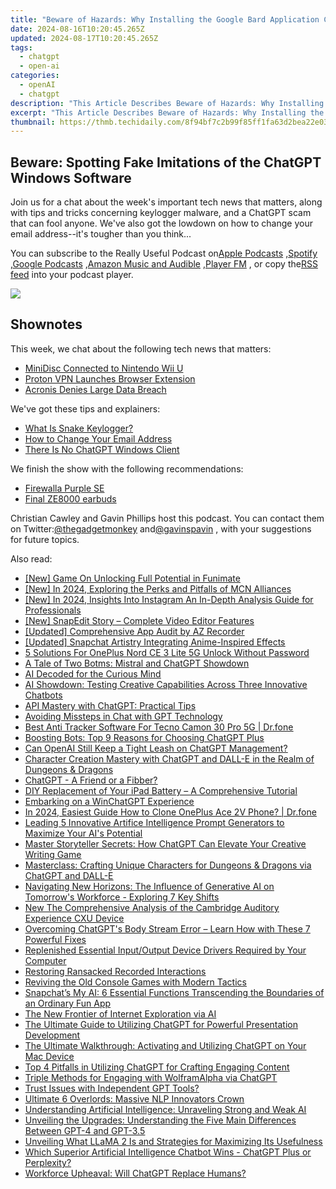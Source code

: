 ```yaml
---
title: "Beware of Hazards: Why Installing the Google Bard Application Could Be a Mistake"
date: 2024-08-16T10:20:45.265Z
updated: 2024-08-17T10:20:45.265Z
tags:
  - chatgpt
  - open-ai
categories:
  - openAI
  - chatgpt
description: "This Article Describes Beware of Hazards: Why Installing the Google Bard Application Could Be a Mistake"
excerpt: "This Article Describes Beware of Hazards: Why Installing the Google Bard Application Could Be a Mistake"
thumbnail: https://thmb.techidaily.com/8f94bf7c2b99f85ff1fa63d2bea22e03cd2a105f9c0efe0117a4ed53ffe45b35.jpg
---
```


## Beware: Spotting Fake Imitations of the ChatGPT Windows Software

 Join us for a chat about the week's important tech news that matters, along with tips and tricks concerning keylogger malware, and a ChatGPT scam that can fool anyone. We've also got the lowdown on how to change your email address--it's tougher than you think...

 You can subscribe to the Really Useful Podcast on[Apple Podcasts](https://podcasts.apple.com/gb/podcast/the-really-useful-podcast/id1437847131?mt=2) ,[Spotify](https://open.spotify.com/show/283gDxLd6OTNEpRq6tN7ha) ,[Google Podcasts](https://www.google.com/podcasts?feed=aHR0cHM6Ly9hbmNob3IuZm0vcy8zMWJlNDcwL3BvZGNhc3QvcnNz) ,[Amazon Music and Audible](https://music.amazon.co.uk/podcasts/20ab73d4-5da2-46c7-a17f-dc6eb39bdb48/The-Really-Useful-Podcast) ,[Player FM](https://player.fm/series/the-really-useful-podcast-2491856) , or copy the[RSS feed](https://feeds.transistor.fm/the-really-useful-podcast) into your podcast player.

<!-- affiliate ads begin -->
<a href="https://store.nero.com/order/checkout.php?PRODS=42296985&QTY=1&AFFILIATE=108875&CART=1"><img src="https://secure.avangate.com/images/merchant/9cea886b9f44a3c2df1163730ab64994/products/copy_nero_burning_rom_cart.png" border="0">
</a>
<!-- affiliate ads end -->
## Shownotes

This week, we chat about the following tech news that matters:

* [MiniDisc Connected to Nintendo Wii U](https://youtu.be/X1djSzam50g)
* [Proton VPN Launches Browser Extension](https://www.makeuseof.com/protonvpn-launches-browser-extensions/)
* [Acronis Denies Large Data Breach](https://www.theregister.com/2023/03/10/acronis%5Fdata%5Fbreach/)

We've got these tips and explainers:

* [What Is Snake Keylogger?](https://www.makeuseof.com/what-is-snake-keylogger-and-are-you-at-risk/)
* [How to Change Your Email Address](https://www.makeuseof.com/how-to-change-your-email-address-without-losing-important-data/)
* [There Is No ChatGPT Windows Client](https://www.makeuseof.com/chatgpt-windows-client-malware/)

We finish the show with the following recommendations:

* [Firewalla Purple SE](https://www.makeuseof.com/firewalla-purple-se-review/)
* [Final ZE8000 earbuds](https://www.makeuseof.com/final-ze8000-review/)

 Christian Cawley and Gavin Phillips host this podcast. You can contact them on Twitter:[@thegadgetmonkey](https://twitter.com/thegadgetmonkey) and[@gavinspavin](https://twitter.com/gavinspavin) , with your suggestions for future topics.


<ins class="adsbygoogle"
     style="display:block"
     data-ad-format="autorelaxed"
     data-ad-client="ca-pub-7571918770474297"
     data-ad-slot="1223367746"></ins>



<ins class="adsbygoogle"
     style="display:block"
     data-ad-client="ca-pub-7571918770474297"
     data-ad-slot="8358498916"
     data-ad-format="auto"
     data-full-width-responsive="true"></ins>

<span class="atpl-alsoreadstyle">Also read:</span>
<div><ul>
<li><a href="https://some-knowledge.techidaily.com/new-game-on-unlocking-full-potential-in-funimate/"><u>[New] Game On  Unlocking Full Potential in Funimate</u></a></li>
<li><a href="https://facebook-video-share.techidaily.com/new-in-2024-exploring-the-perks-and-pitfalls-of-mcn-alliances/"><u>[New] In 2024, Exploring the Perks and Pitfalls of MCN Alliances</u></a></li>
<li><a href="https://instagram-clips.techidaily.com/new-in-2024-insights-into-instagram-an-in-depth-analysis-guide-for-professionals/"><u>[New] In 2024, Insights Into Instagram  An In-Depth Analysis Guide for Professionals</u></a></li>
<li><a href="https://extra-skills.techidaily.com/new-snapedit-story-complete-video-editor-features/"><u>[New] SnapEdit Story – Complete Video Editor Features</u></a></li>
<li><a href="https://screen-capture.techidaily.com/updated-comprehensive-app-audit-by-az-recorder/"><u>[Updated] Comprehensive App Audit by AZ Recorder</u></a></li>
<li><a href="https://snapchat-videos.techidaily.com/updated-snapchat-artistry-integrating-anime-inspired-effects/"><u>[Updated] Snapchat Artistry  Integrating Anime-Inspired Effects</u></a></li>
<li><a href="https://easy-unlock-android.techidaily.com/5-solutions-for-oneplus-nord-ce-3-lite-5g-unlock-without-password-by-drfone-android/"><u>5 Solutions For OnePlus Nord CE 3 Lite 5G Unlock Without Password</u></a></li>
<li><a href="https://tech-haven.techidaily.com/a-tale-of-two-botms-mistral-and-chatgpt-showdown/"><u>A Tale of Two Botms: Mistral and ChatGPT Showdown</u></a></li>
<li><a href="https://tech-haven.techidaily.com/ai-decoded-for-the-curious-mind/"><u>AI Decoded for the Curious Mind</u></a></li>
<li><a href="https://tech-haven.techidaily.com/ai-showdown-testing-creative-capabilities-across-three-innovative-chatbots/"><u>AI Showdown: Testing Creative Capabilities Across Three Innovative Chatbots</u></a></li>
<li><a href="https://tech-haven.techidaily.com/api-mastery-with-chatgpt-practical-tips/"><u>API Mastery with ChatGPT: Practical Tips</u></a></li>
<li><a href="https://tech-haven.techidaily.com/avoiding-missteps-in-chat-with-gpt-technology/"><u>Avoiding Missteps in Chat with GPT Technology</u></a></li>
<li><a href="https://android-location-track.techidaily.com/best-anti-tracker-software-for-tecno-camon-30-pro-5g-drfone-by-drfone-virtual-android/"><u>Best Anti Tracker Software For Tecno Camon 30 Pro 5G | Dr.fone</u></a></li>
<li><a href="https://tech-haven.techidaily.com/boosting-bots-top-9-reasons-for-choosing-chatgpt-plus/"><u>Boosting Bots: Top 9 Reasons for Choosing ChatGPT Plus</u></a></li>
<li><a href="https://tech-haven.techidaily.com/can-openai-still-keep-a-tight-leash-on-chatgpt-management/"><u>Can OpenAI Still Keep a Tight Leash on ChatGPT Management?</u></a></li>
<li><a href="https://tech-haven.techidaily.com/character-creation-mastery-with-chatgpt-and-dall-e-in-the-realm-of-dungeons-and-dragons/"><u>Character Creation Mastery with ChatGPT and DALL-E in the Realm of Dungeons & Dragons</u></a></li>
<li><a href="https://tech-haven.techidaily.com/chatgpt-a-friend-or-a-fibber/"><u>ChatGPT - A Friend or a Fibber?</u></a></li>
<li><a href="https://tech-recovery.techidaily.com/diy-replacement-of-your-ipad-battery-a-comprehensive-tutorial/"><u>DIY Replacement of Your iPad Battery – A Comprehensive Tutorial</u></a></li>
<li><a href="https://tech-savvy.techidaily.com/embarking-on-a-winchatgpt-experience/"><u>Embarking on a WinChatGPT Experience</u></a></li>
<li><a href="https://android-transfer.techidaily.com/in-2024-easiest-guide-how-to-clone-oneplus-ace-2v-phone-drfone-by-drfone-transfer-from-android-transfer-from-android/"><u>In 2024, Easiest Guide How to Clone OnePlus Ace 2V Phone? | Dr.fone</u></a></li>
<li><a href="https://tech-haven.techidaily.com/leading-5-innovative-artifice-intelligence-prompt-generators-to-maximize-your-ais-potential/"><u>Leading 5 Innovative Artifice Intelligence Prompt Generators to Maximize Your AI's Potential</u></a></li>
<li><a href="https://tech-haven.techidaily.com/master-storyteller-secrets-how-chatgpt-can-elevate-your-creative-writing-game/"><u>Master Storyteller Secrets: How ChatGPT Can Elevate Your Creative Writing Game</u></a></li>
<li><a href="https://tech-haven.techidaily.com/masterclass-crafting-unique-characters-for-dungeons-and-dragons-via-chatgpt-and-dall-e/"><u>Masterclass: Crafting Unique Characters for Dungeons & Dragons via ChatGPT and DALL-E</u></a></li>
<li><a href="https://tech-haven.techidaily.com/navigating-new-horizons-the-influence-of-generative-ai-on-tomorrows-workforce-exploring-7-key-shifts/"><u>Navigating New Horizons: The Influence of Generative AI on Tomorrow's Workforce - Exploring 7 Key Shifts</u></a></li>
<li><a href="https://audio-shaping.techidaily.com/new-the-comprehensive-analysis-of-the-cambridge-auditory-experience-cxu-device/"><u>New The Comprehensive Analysis of the Cambridge Auditory Experience CXU Device</u></a></li>
<li><a href="https://tech-haven.techidaily.com/1721954695236-overcoming-chatgpts-body-stream-error-learn-how-with-these-7-powerful-fixes/"><u>Overcoming ChatGPT's Body Stream Error – Learn How with These 7 Powerful Fixes</u></a></li>
<li><a href="https://common-error.techidaily.com/replenished-essential-inputoutput-device-drivers-required-by-your-computer/"><u>Replenished Essential Input/Output Device Drivers Required by Your Computer</u></a></li>
<li><a href="https://tech-haven.techidaily.com/restoring-ransacked-recorded-interactions/"><u>Restoring Ransacked Recorded Interactions</u></a></li>
<li><a href="https://tech-haven.techidaily.com/reviving-the-old-console-games-with-modern-tactics/"><u>Reviving the Old Console Games with Modern Tactics</u></a></li>
<li><a href="https://tech-haven.techidaily.com/snapchats-my-ai-6-essential-functions-transcending-the-boundaries-of-an-ordinary-fun-app/"><u>Snapchat’s My AI: 6 Essential Functions Transcending the Boundaries of an Ordinary Fun App</u></a></li>
<li><a href="https://tech-haven.techidaily.com/the-new-frontier-of-internet-exploration-via-ai/"><u>The New Frontier of Internet Exploration via AI</u></a></li>
<li><a href="https://tech-haven.techidaily.com/the-ultimate-guide-to-utilizing-chatgpt-for-powerful-presentation-development/"><u>The Ultimate Guide to Utilizing ChatGPT for Powerful Presentation Development</u></a></li>
<li><a href="https://tech-haven.techidaily.com/the-ultimate-walkthrough-activating-and-utilizing-chatgpt-on-your-mac-device/"><u>The Ultimate Walkthrough: Activating and Utilizing ChatGPT on Your Mac Device</u></a></li>
<li><a href="https://tech-haven.techidaily.com/top-4-pitfalls-in-utilizing-chatgpt-for-crafting-engaging-content/"><u>Top 4 Pitfalls in Utilizing ChatGPT for Crafting Engaging Content</u></a></li>
<li><a href="https://tech-haven.techidaily.com/triple-methods-for-engaging-with-wolframalpha-via-chatgpt/"><u>Triple Methods for Engaging with WolframAlpha via ChatGPT</u></a></li>
<li><a href="https://tech-haven.techidaily.com/trust-issues-with-independent-gpt-tools/"><u>Trust Issues with Independent GPT Tools?</u></a></li>
<li><a href="https://tech-haven.techidaily.com/ultimate-6-overlords-massive-nlp-innovators-crown/"><u>Ultimate 6 Overlords: Massive NLP Innovators Crown</u></a></li>
<li><a href="https://tech-haven.techidaily.com/understanding-artificial-intelligence-unraveling-strong-and-weak-ai/"><u>Understanding Artificial Intelligence: Unraveling Strong and Weak AI</u></a></li>
<li><a href="https://tech-haven.techidaily.com/unveiling-the-upgrades-understanding-the-five-main-differences-between-gpt-4-and-gpt-35/"><u>Unveiling the Upgrades: Understanding the Five Main Differences Between GPT-4 and GPT-3.5</u></a></li>
<li><a href="https://tech-haven.techidaily.com/unveiling-what-llama-2-is-and-strategies-for-maximizing-its-usefulness/"><u>Unveiling What LLaMA 2 Is and Strategies for Maximizing Its Usefulness</u></a></li>
<li><a href="https://tech-haven.techidaily.com/which-superior-artificial-intelligence-chatbot-wins-chatgpt-plus-or-perplexity/"><u>Which Superior Artificial Intelligence Chatbot Wins - ChatGPT Plus or Perplexity?</u></a></li>
<li><a href="https://tech-haven.techidaily.com/workforce-upheaval-will-chatgpt-replace-humans/"><u>Workforce Upheaval: Will ChatGPT Replace Humans?</u></a></li>
</ul></div>
